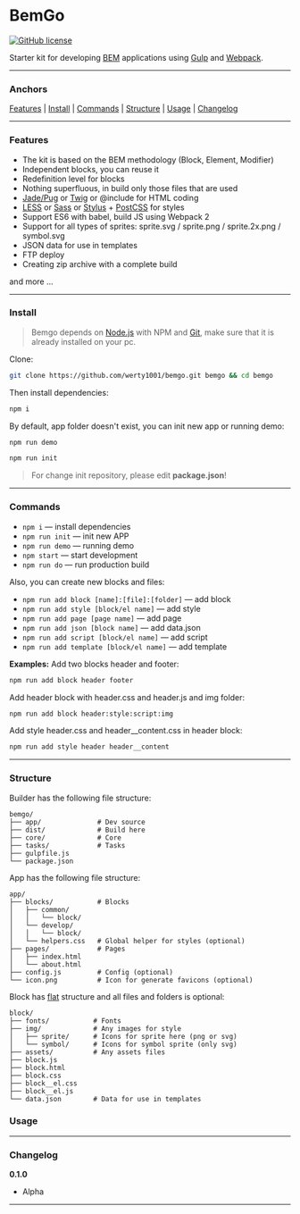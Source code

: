 
# BemGo
[![GitHub license](https://img.shields.io/badge/license-MIT-blue.svg?style=flat-square)](https://raw.githubusercontent.com/werty1001/bemgo/master/LICENSE)

Starter kit for developing [BEM](https://en.bem.info/) applications using [Gulp](http://gulpjs.com/) and [Webpack](https://webpack.js.org/).

---

### Anchors
[Features](#features) | [Install](#install) | [Commands](#commands) | [Structure](#structure) | [Usage](#usage) | [Changelog](#changelog)

---

### Features
* The kit is based on the BEM methodology (Block, Element, Modifier)
* Independent blocks, you can reuse it
* Redefinition level for blocks
* Nothing superfluous, in build only those files that are used
* [Jade/Pug](https://pugjs.org) or [Twig](http://twig.sensiolabs.org/) or @include for HTML coding
* [LESS](http://lesscss.org/) or [Sass](http://sass-lang.com/) or [Stylus](http://stylus-lang.com/) + [PostCSS](http://postcss.org/) for styles
* Support ES6 with babel, build JS using Webpack 2
* Support for all types of sprites: sprite.svg / sprite.png / sprite.2x.png / symbol.svg
* JSON data for use in templates
* FTP deploy
* Creating zip archive with a complete build

and more ...

---

### Install
> Bemgo depends on [Node.js](https://nodejs.org/) with NPM and [Git](https://git-scm.com/), make sure that it is already installed on your pc.

Clone:
```bash
git clone https://github.com/werty1001/bemgo.git bemgo && cd bemgo
```
Then install dependencies:
```bash
npm i
```
By default, app folder doesn't exist, you can init new app or running demo:
```bash
npm run demo
```
```bash
npm run init
```
> For change init repository, please edit **package.json**!

---

### Commands
* `npm i` — install dependencies
* `npm run init` — init new APP
* `npm run demo` — running demo
* `npm start` — start development
* `npm run do` — run production build

Also, you can create new blocks and files:
* `npm run add block [name]:[file]:[folder]` — add block
* `npm run add style [block/el name]` — add style
* `npm run add page [page name]` — add page
* `npm run add json [block name]` — add data.json
* `npm run add script [block/el name]` — add script
* `npm run add template [block/el name]` — add template

**Examples:**
Add two blocks header and footer:
```bash
npm run add block header footer
```
Add header block with header.css and header.js and img folder:
```bash
npm run add block header:style:script:img
```
Add style header.css and header__content.css in header block:
```bash
npm run add style header header__content
```
---

### Structure

Builder has the following file structure:
```
bemgo/
├── app/              # Dev source
├── dist/             # Build here
├── core/             # Core
├── tasks/            # Tasks
├── gulpfile.js
└── package.json
```

App has the following file structure:
```
app/
├── blocks/           # Blocks
│   ├── common/ 
│   │   └── block/ 
│   └── develop/ 
│   │   └── block/ 
│   └── helpers.css   # Global helper for styles (optional)
├── pages/            # Pages
│   ├── index.html
│   └── about.html
├── config.js         # Config (optional)
└── icon.png          # Icon for generate favicons (optional)
```

Block has [flat](https://en.bem.info/methodology/filestructure/#flat) structure and all files and folders is optional:
```
block/
├── fonts/           # Fonts
├── img/             # Any images for style
│   ├── sprite/      # Icons for sprite here (png or svg)
│   └── symbol/      # Icons for symbol sprite (only svg)
├── assets/          # Any assets files
├── block.js
├── block.html
├── block.css
├── block__el.css
├── block__el.js
└── data.json        # Data for use in templates
```
### Usage
---
### Changelog
**0.1.0**
* Alpha
---
